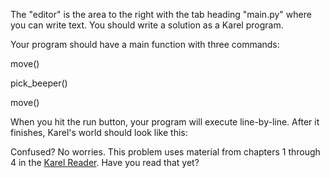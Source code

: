 The "editor" is the area to the right with the tab heading "main.py" where you can write text. You should write a solution as a Karel program.

Your program should have a main function with three commands:

move()

pick_beeper()

move()

When you hit the run button, your program will execute line-by-line. After it finishes, Karel's world should look like this:

Confused? No worries. This problem uses material from chapters 1 through 4 in the [Karel Reader](). Have you read that yet?
